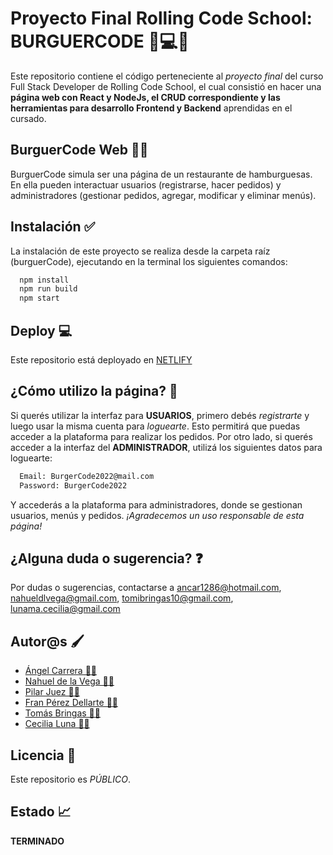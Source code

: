 # Proyecto Final Rolling Code School: BURGUERCODE 📱💻💡

Este repositorio contiene el código perteneciente al _proyecto final_ del curso Full Stack Developer de Rolling Code School, el cual consistió en hacer una **página web con React y NodeJs, el CRUD correspondiente y las herramientas para desarrollo Frontend y Backend** aprendidas en el cursado.

## BurguerCode Web 🍔🌐

BurguerCode simula ser una página de un restaurante de hamburguesas. En ella pueden interactuar usuarios (registrarse, hacer pedidos) y administradores (gestionar pedidos, agregar, modificar y eliminar menús).

## Instalación ✅

La instalación de este proyecto se realiza desde la carpeta raíz (burguerCode), ejecutando en la terminal los siguientes comandos:

```bash
  npm install
  npm run build
  npm start
```

## Deploy 💻

Este repositorio está deployado en
[NETLIFY](https://burgercode.netlify.app/)

## ¿Cómo utilizo la página? 🤔

Si querés utilizar la interfaz para **USUARIOS**, primero debés _registrarte_ y luego usar la misma cuenta para _loguearte_. Esto permitirá que puedas acceder a la plataforma para realizar los pedidos. Por otro lado, si querés acceder a la interfaz del **ADMINISTRADOR**, utilizá los siguientes datos para loguearte:

```bash
  Email: BurgerCode2022@mail.com
  Password: BurgerCode2022
```

Y accederás a la plataforma para administradores, donde se gestionan usuarios, menús y pedidos. _¡Agradecemos un uso responsable de esta página!_

## ¿Alguna duda o sugerencia? ❓

Por dudas o sugerencias, contactarse a ancar1286@hotmail.com, nahueldlvega@gmail.com, tomibringas10@gmail.com, lunama.cecilia@gmail.com

## Autor@s 🖌️

- [Ángel Carrera 👨‍💻](https://github.com/ACarrera)
- [Nahuel de la Vega 👨‍💻](https://github.com/nahueldelavega)
- [Pilar Juez 👩‍💻](https://github.com/Pilijuezp)
- [Fran Pérez Dellarte 👨‍💻](https://github.com/Fperezdellarte)
- [Tomás Bringas 👨‍💻](https://github.com/TomateBringas)
- [Cecilia Luna 👩‍💻](https://github.com/MCeciliaLuna)

## Licencia 🤝

Este repositorio es _PÚBLICO_.

## Estado 📈

**TERMINADO**
